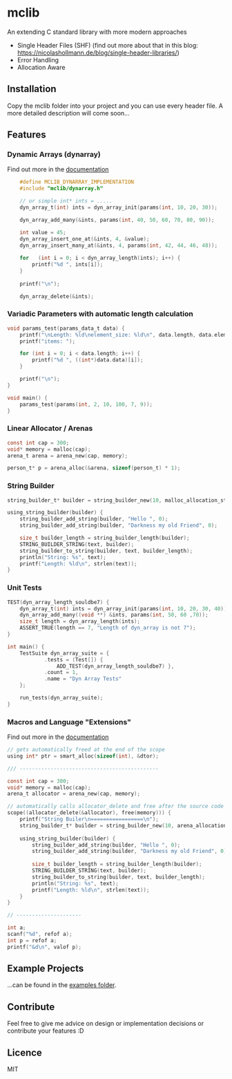 # mclib

An extending C standard library with more modern approaches

* Single Header Files (SHF) (find out more about that in this blog: https://nicolashollmann.de/blog/single-header-libraries/)
* Error Handling
* Allocation Aware

## Installation

Copy the mclib folder into your project and you can use every header file.
A more detailed description will come soon...

## Features

### Dynamic Arrays (dynarray)

Find out more in the [documentation](docs/DynamicArray.md)

```c
    #define MCLIB_DYNARRAY_IMPLEMENTATION
    #include "mclib/dynarray.h"

    // or simple int* ints = .....
    dyn_array_t(int) ints = dyn_array_init(params(int, 10, 20, 30));

    dyn_array_add_many(&ints, params(int, 40, 50, 60, 70, 80, 90));

    int value = 45;
    dyn_array_insert_one_at(&ints, 4, &value);
    dyn_array_insert_many_at(&ints, 4, params(int, 42, 44, 46, 48));
    
    for   (int i = 0; i < dyn_array_length(ints); i++) {
        printf("%d ", ints[i]);
    }
    
    printf("\n");

    dyn_array_delete(&ints);
```

### Variadic Parameters with automatic length calculation

```c
void params_test(params_data_t data) {
    printf("\nLength: %ld\nelement_size: %ld\n", data.length, data.element_size);
    printf("items: ");

    for (int i = 0; i < data.length; i++) {
        printf("%d ", ((int*)data.data)[i]);
    }

    printf("\n");
}

void main() {
    params_test(params(int, 2, 10, 100, 7, 9));
}
```

### Linear Allocator / Arenas

```c
const int cap = 300;
void* memory = malloc(cap);
arena_t arena = arena_new(cap, memory);

person_t* p = arena_alloc(&arena, sizeof(person_t) * 1);
```

### String Builder

```c
string_builder_t* builder = string_builder_new(10, malloc_allocation_strategy());

using_string_builder(builder) {
    string_builder_add_string(builder, "Hello ", 0);
    string_builder_add_string(builder, "Darkness my old Friend", 0);

    size_t builder_length = string_builder_length(builder);
    STRING_BUILDER_STRING(text, builder);
    string_builder_to_string(builder, text, builder_length);
    println("String: %s", text);
    printf("Length: %ld\n", strlen(text));
}
```

### Unit Tests

```c
TEST(dyn_array_length_souldbe7) {
    dyn_array_t(int) ints = dyn_array_init(params(int, 10, 20, 30, 40));
    dyn_array_add_many((void **) &ints, params(int, 50, 60 ,70));
    size_t length = dyn_array_length(ints);
    ASSERT_TRUE(length == 7, "Length of dyn_array is not 7");
}

int main() {
    TestSuite dyn_array_suite = {
            .tests = (Test[]) {
                ADD_TEST(dyn_array_length_souldbe7) },
            .count = 1,
            .name = "Dyn Array Tests"
    };

    run_tests(dyn_array_suite);
}
```

### Macros and Language "Extensions"

Find out more in the [documentation](docs/Macros.md)

```c
// gets automatically freed at the end of the scope
using int* ptr = smart_alloc(sizeof(int), &dtor);

/// ---------------------------------------------

const int cap = 300;
void* memory = malloc(cap);
arena_t allocator = arena_new(cap, memory);

// automatically calls allocator_delete and free after the source code inside scope has executed
scope((allocator_delete(&allocator), free(memory))) {
    printf("String Builer\n=================\n");
    string_builder_t* builder = string_builder_new(10, arena_allocation_strategy(&allocator));
    
    using_string_builder(builder) {
        string_builder_add_string(builder, "Hello ", 0);
        string_builder_add_string(builder, "Darkness my old Friend", 0);
        
        size_t builder_length = string_builder_length(builder);
        STRING_BUILDER_STRING(text, builder);
        string_builder_to_string(builder, text, builder_length);
        println("String: %s", text);
        printf("Length: %ld\n", strlen(text));
    }
}

// ---------------------

int a;
scanf("%d", refof a);
int p = refof a;
printf("&d\n", valof p);
```

## Example Projects

...can be found in the [examples folder](examples).

## Contribute

Feel free to give me advice on design or implementation decisions or contribute your features :D

## Licence

MIT